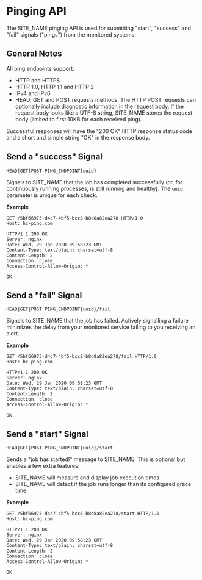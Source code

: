 # Pinging API

The SITE_NAME pinging API is used for submitting "start", "success" and "fail"
signals ("pings") from the monitored systems.

## General Notes

All ping endpoints support:

* HTTP and HTTPS
* HTTP 1.0, HTTP 1.1 and HTTP 2
* IPv4 and IPv6
* HEAD, GET and POST requests methods. The HTTP POST requests
can optionally include diagnostic information in the request body.
If the request body looks like a UTF-8 string, SITE_NAME stores the request body
(limited to first 10KB for each received ping).

Successful responses will have the "200 OK" HTTP response status code and a short
and simple string "OK" in the response body.

## Send a "success" Signal

```text
HEAD|GET|POST PING_ENDPOINT{uuid}
```

Signals to SITE_NAME that the job has completed successfully (or, for
continuously running processes, is still running and healthy). The `uuid` parameter
is unique for each check.

**Example**

```http
GET /5bf66975-d4c7-4bf5-bcc8-b8d8a82ea278 HTTP/1.0
Host: hc-ping.com
```

```http
HTTP/1.1 200 OK
Server: nginx
Date: Wed, 29 Jan 2020 09:58:23 GMT
Content-Type: text/plain; charset=utf-8
Content-Length: 2
Connection: close
Access-Control-Allow-Origin: *

OK
```

## Send a "fail" Signal

```text
HEAD|GET|POST PING_ENDPOINT{uuid}/fail
```

Signals to SITE_NAME that the job has failed. Actively signalling a failure
minimizes the delay from your monitored service failing to you receiving an alert.

**Example**

```http
GET /5bf66975-d4c7-4bf5-bcc8-b8d8a82ea278/fail HTTP/1.0
Host: hc-ping.com
```

```http
HTTP/1.1 200 OK
Server: nginx
Date: Wed, 29 Jan 2020 09:58:23 GMT
Content-Type: text/plain; charset=utf-8
Content-Length: 2
Connection: close
Access-Control-Allow-Origin: *

OK
```

## Send a "start" Signal

```text
HEAD|GET|POST PING_ENDPOINT{uuid}/start
```

Sends a "job has started!" message to SITE_NAME. This is
optional but enables a few extra features:

* SITE_NAME will measure and display job execution times
* SITE_NAME will detect if the job runs longer than its configured grace time

**Example**

```http
GET /5bf66975-d4c7-4bf5-bcc8-b8d8a82ea278/start HTTP/1.0
Host: hc-ping.com
```

```http
HTTP/1.1 200 OK
Server: nginx
Date: Wed, 29 Jan 2020 09:58:23 GMT
Content-Type: text/plain; charset=utf-8
Content-Length: 2
Connection: close
Access-Control-Allow-Origin: *

OK
```

